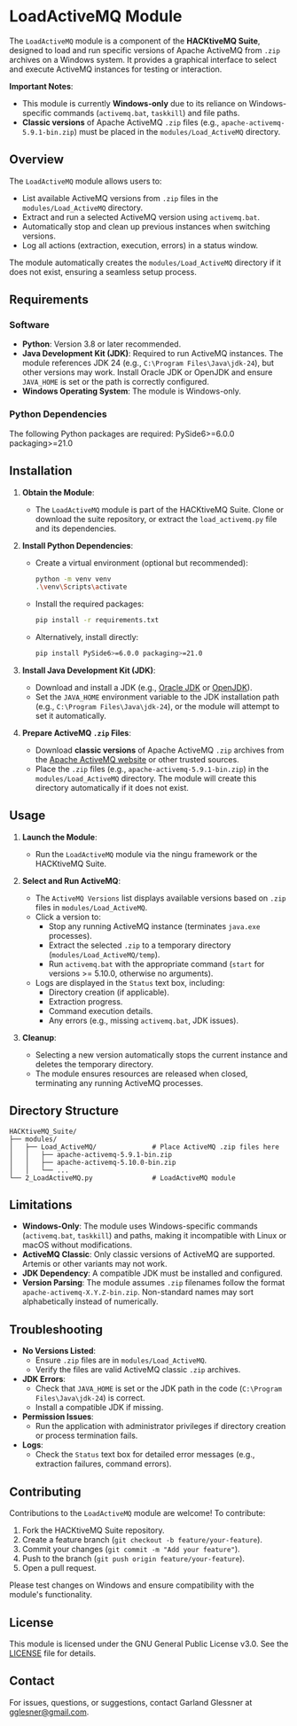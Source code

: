 # LoadActiveMQ Module

The `LoadActiveMQ` module is a component of the **HACKtiveMQ Suite**, designed to load and run specific versions of Apache ActiveMQ from `.zip` archives on a Windows system. It provides a graphical interface to select and execute ActiveMQ instances for testing or interaction.

**Important Notes**:
- This module is currently **Windows-only** due to its reliance on Windows-specific commands (`activemq.bat`, `taskkill`) and file paths.
- **Classic versions** of Apache ActiveMQ `.zip` files (e.g., `apache-activemq-5.9.1-bin.zip`) must be placed in the `modules/Load_ActiveMQ` directory.

## Overview

The `LoadActiveMQ` module allows users to:
- List available ActiveMQ versions from `.zip` files in the `modules/Load_ActiveMQ` directory.
- Extract and run a selected ActiveMQ version using `activemq.bat`.
- Automatically stop and clean up previous instances when switching versions.
- Log all actions (extraction, execution, errors) in a status window.

The module automatically creates the `modules/Load_ActiveMQ` directory if it does not exist, ensuring a seamless setup process.

## Requirements

### Software
- **Python**: Version 3.8 or later recommended.
- **Java Development Kit (JDK)**: Required to run ActiveMQ instances. The module references JDK 24 (e.g., `C:\Program Files\Java\jdk-24`), but other versions may work. Install Oracle JDK or OpenJDK and ensure `JAVA_HOME` is set or the path is correctly configured.
- **Windows Operating System**: The module is Windows-only.

### Python Dependencies
The following Python packages are required:
PySide6>=6.0.0
packaging>=21.0

## Installation

1. **Obtain the Module**:
   - The `LoadActiveMQ` module is part of the HACKtiveMQ Suite. Clone or download the suite repository, or extract the `load_activemq.py` file and its dependencies.

2. **Install Python Dependencies**:
   - Create a virtual environment (optional but recommended):
     ```bash
     python -m venv venv
     .\venv\Scripts\activate
     ```
   - Install the required packages:
     ```bash
     pip install -r requirements.txt
     ```
   - Alternatively, install directly:
     ```bash
     pip install PySide6>=6.0.0 packaging>=21.0
     ```

3. **Install Java Development Kit (JDK)**:
   - Download and install a JDK (e.g., [Oracle JDK](https://www.oracle.com/java/technologies/javase-downloads.html) or [OpenJDK](https://adoptium.net/)).
   - Set the `JAVA_HOME` environment variable to the JDK installation path (e.g., `C:\Program Files\Java\jdk-24`), or the module will attempt to set it automatically.

4. **Prepare ActiveMQ `.zip` Files**:
   - Download **classic versions** of Apache ActiveMQ `.zip` archives from the [Apache ActiveMQ website](https://activemq.apache.org/components/classic/download/) or other trusted sources.
   - Place the `.zip` files (e.g., `apache-activemq-5.9.1-bin.zip`) in the `modules/Load_ActiveMQ` directory. The module will create this directory automatically if it does not exist.

## Usage

1. **Launch the Module**:
   - Run the `LoadActiveMQ` module via the ningu framework or the HACKtiveMQ Suite.

2. **Select and Run ActiveMQ**:
   - The `ActiveMQ Versions` list displays available versions based on `.zip` files in `modules/Load_ActiveMQ`.
   - Click a version to:
     - Stop any running ActiveMQ instance (terminates `java.exe` processes).
     - Extract the selected `.zip` to a temporary directory (`modules/Load_ActiveMQ/temp`).
     - Run `activemq.bat` with the appropriate command (`start` for versions >= 5.10.0, otherwise no arguments).
   - Logs are displayed in the `Status` text box, including:
     - Directory creation (if applicable).
     - Extraction progress.
     - Command execution details.
     - Any errors (e.g., missing `activemq.bat`, JDK issues).

3. **Cleanup**:
   - Selecting a new version automatically stops the current instance and deletes the temporary directory.
   - The module ensures resources are released when closed, terminating any running ActiveMQ processes.

## Directory Structure
```
HACKtiveMQ_Suite/
├── modules/
│   ├── Load_ActiveMQ/              # Place ActiveMQ .zip files here
│   │   ├── apache-activemq-5.9.1-bin.zip
│   │   ├── apache-activemq-5.10.0-bin.zip
│   │   └── ...
└── 2_LoadActiveMQ.py               # LoadActiveMQ module
```

## Limitations
- **Windows-Only**: The module uses Windows-specific commands (`activemq.bat`, `taskkill`) and paths, making it incompatible with Linux or macOS without modifications.
- **ActiveMQ Classic**: Only classic versions of ActiveMQ are supported. Artemis or other variants may not work.
- **JDK Dependency**: A compatible JDK must be installed and configured.
- **Version Parsing**: The module assumes `.zip` filenames follow the format `apache-activemq-X.Y.Z-bin.zip`. Non-standard names may sort alphabetically instead of numerically.

## Troubleshooting
- **No Versions Listed**:
  - Ensure `.zip` files are in `modules/Load_ActiveMQ`.
  - Verify the files are valid ActiveMQ classic `.zip` archives.
- **JDK Errors**:
  - Check that `JAVA_HOME` is set or the JDK path in the code (`C:\Program Files\Java\jdk-24`) is correct.
  - Install a compatible JDK if missing.
- **Permission Issues**:
  - Run the application with administrator privileges if directory creation or process termination fails.
- **Logs**:
  - Check the `Status` text box for detailed error messages (e.g., extraction failures, command errors).

## Contributing
Contributions to the `LoadActiveMQ` module are welcome! To contribute:
1. Fork the HACKtiveMQ Suite repository.
2. Create a feature branch (`git checkout -b feature/your-feature`).
3. Commit your changes (`git commit -m "Add your feature"`).
4. Push to the branch (`git push origin feature/your-feature`).
5. Open a pull request.

Please test changes on Windows and ensure compatibility with the module's functionality.

## License
This module is licensed under the GNU General Public License v3.0. See the [LICENSE](https://www.gnu.org/licenses/) file for details.

## Contact
For issues, questions, or suggestions, contact Garland Glessner at gglesner@gmail.com.
